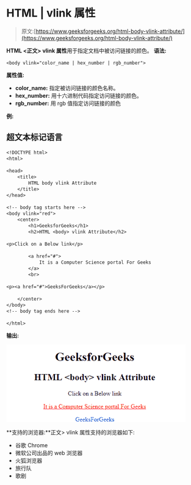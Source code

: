 # HTML | vlink 属性

> 原文:[https://www.geeksforgeeks.org/html-body-vlink-attribute/](https://www.geeksforgeeks.org/html-body-vlink-attribute/)

**HTML <正文> vlink 属性**用于指定文档中被访问链接的颜色。
**语法:**

```
<body vlink="color_name | hex_number | rgb_number">
```

**属性值:**

*   **color_name:** 指定被访问链接的颜色名称。
*   **hex_number:** 用十六进制代码指定访问链接的颜色。
*   **rgb_number:** 用 rgb 值指定访问链接的颜色

**例:**

## 超文本标记语言

```
<!DOCTYPE html>
<html>

<head>
    <title>
        HTML body vlink Attribute
    </title>
</head>

<!-- body tag starts here -->
<body vlink="red">
    <center>
        <h1>GeeksforGeeks</h1>
        <h2>HTML <body> vlink Attribute</h2>

<p>Click on a Below link</p>

        <a href="#">
            It is a Computer Science portal For Geeks
        </a>
        <br>

<p><a href="#">GeeksForGeeks</a></p>

    </center>
</body>
<!-- body tag ends here -->

</html>
```

**输出:**

![](img/1459d610a06824591712400fbe86810b.png)

**支持的浏览器:**正文> vlink 属性支持的浏览器如下:

*   谷歌 Chrome
*   微软公司出品的 web 浏览器
*   火狐浏览器
*   旅行队
*   歌剧